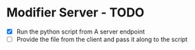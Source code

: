 # Modifier Server - TODO
- [x] Run the python script from A server endpoint
- [ ] Provide the file from the client and pass it along to the script